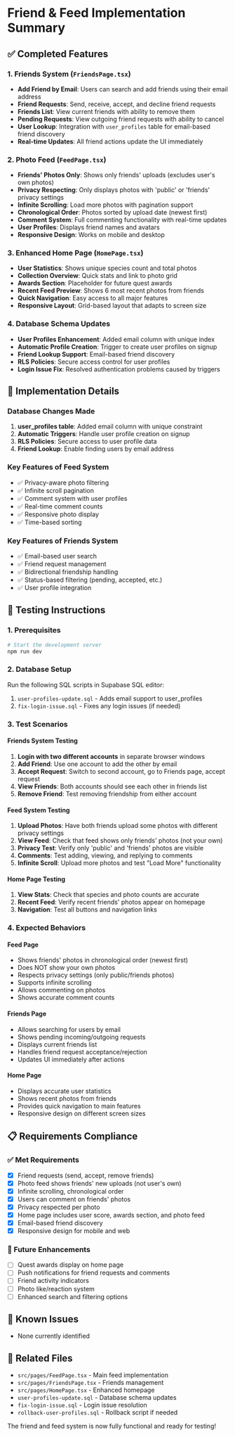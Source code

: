 # Friend & Feed Implementation Summary

## ✅ Completed Features

### 1. Friends System (`FriendsPage.tsx`)
- **Add Friend by Email**: Users can search and add friends using their email address
- **Friend Requests**: Send, receive, accept, and decline friend requests
- **Friends List**: View current friends with ability to remove them
- **Pending Requests**: View outgoing friend requests with ability to cancel
- **User Lookup**: Integration with `user_profiles` table for email-based friend discovery
- **Real-time Updates**: All friend actions update the UI immediately

### 2. Photo Feed (`FeedPage.tsx`)
- **Friends' Photos Only**: Shows only friends' uploads (excludes user's own photos)
- **Privacy Respecting**: Only displays photos with 'public' or 'friends' privacy settings
- **Infinite Scrolling**: Load more photos with pagination support
- **Chronological Order**: Photos sorted by upload date (newest first)
- **Comment System**: Full commenting functionality with real-time updates
- **User Profiles**: Displays friend names and avatars
- **Responsive Design**: Works on mobile and desktop

### 3. Enhanced Home Page (`HomePage.tsx`)
- **User Statistics**: Shows unique species count and total photos
- **Collection Overview**: Quick stats and link to photo grid
- **Awards Section**: Placeholder for future quest awards
- **Recent Feed Preview**: Shows 6 most recent photos from friends
- **Quick Navigation**: Easy access to all major features
- **Responsive Layout**: Grid-based layout that adapts to screen size

### 4. Database Schema Updates
- **User Profiles Enhancement**: Added email column with unique index
- **Automatic Profile Creation**: Trigger to create user profiles on signup
- **Friend Lookup Support**: Email-based friend discovery
- **RLS Policies**: Secure access control for user profiles
- **Login Issue Fix**: Resolved authentication problems caused by triggers

## 🔧 Implementation Details

### Database Changes Made
1. **user_profiles table**: Added email column with unique constraint
2. **Automatic Triggers**: Handle user profile creation on signup
3. **RLS Policies**: Secure access to user profile data
4. **Friend Lookup**: Enable finding users by email address

### Key Features of Feed System
- ✅ Privacy-aware photo filtering
- ✅ Infinite scroll pagination
- ✅ Comment system with user profiles
- ✅ Real-time comment counts
- ✅ Responsive photo display
- ✅ Time-based sorting

### Key Features of Friends System
- ✅ Email-based user search
- ✅ Friend request management
- ✅ Bidirectional friendship handling
- ✅ Status-based filtering (pending, accepted, etc.)
- ✅ User profile integration

## 🧪 Testing Instructions

### 1. Prerequisites
```bash
# Start the development server
npm run dev
```

### 2. Database Setup
Run the following SQL scripts in Supabase SQL editor:
1. `user-profiles-update.sql` - Adds email support to user_profiles
2. `fix-login-issue.sql` - Fixes any login issues (if needed)

### 3. Test Scenarios

#### Friends System Testing
1. **Login with two different accounts** in separate browser windows
2. **Add Friend**: Use one account to add the other by email
3. **Accept Request**: Switch to second account, go to Friends page, accept request
4. **View Friends**: Both accounts should see each other in friends list
5. **Remove Friend**: Test removing friendship from either account

#### Feed System Testing
1. **Upload Photos**: Have both friends upload some photos with different privacy settings
2. **View Feed**: Check that feed shows only friends' photos (not your own)
3. **Privacy Test**: Verify only 'public' and 'friends' photos are visible
4. **Comments**: Test adding, viewing, and replying to comments
5. **Infinite Scroll**: Upload more photos and test "Load More" functionality

#### Home Page Testing
1. **View Stats**: Check that species and photo counts are accurate
2. **Recent Feed**: Verify recent friends' photos appear on homepage
3. **Navigation**: Test all buttons and navigation links

### 4. Expected Behaviors

#### Feed Page
- Shows friends' photos in chronological order (newest first)
- Does NOT show your own photos
- Respects privacy settings (only public/friends photos)
- Supports infinite scrolling
- Allows commenting on photos
- Shows accurate comment counts

#### Friends Page
- Allows searching for users by email
- Shows pending incoming/outgoing requests
- Displays current friends list
- Handles friend request acceptance/rejection
- Updates UI immediately after actions

#### Home Page
- Displays accurate user statistics
- Shows recent photos from friends
- Provides quick navigation to main features
- Responsive design on different screen sizes

## 📋 Requirements Compliance

### ✅ Met Requirements
- [x] Friend requests (send, accept, remove friends)
- [x] Photo feed shows friends' new uploads (not user's own)
- [x] Infinite scrolling, chronological order
- [x] Users can comment on friends' photos
- [x] Privacy respected per photo
- [x] Home page includes user score, awards section, and photo feed
- [x] Email-based friend discovery
- [x] Responsive design for mobile and web

### 🔄 Future Enhancements
- [ ] Quest awards display on home page
- [ ] Push notifications for friend requests and comments
- [ ] Friend activity indicators
- [ ] Photo like/reaction system
- [ ] Enhanced search and filtering options

## 🐛 Known Issues
- None currently identified

## 🔗 Related Files
- `src/pages/FeedPage.tsx` - Main feed implementation
- `src/pages/FriendsPage.tsx` - Friends management
- `src/pages/HomePage.tsx` - Enhanced homepage
- `user-profiles-update.sql` - Database schema updates
- `fix-login-issue.sql` - Login issue resolution
- `rollback-user-profiles.sql` - Rollback script if needed

The friend and feed system is now fully functional and ready for testing!
